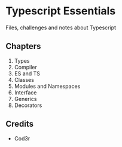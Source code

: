 # Typescript Essentials
Files, challenges and notes about Typescript

## Chapters
1. Types
2. Compiler
3. ES and TS
4. Classes
5. Modules and Namespaces
6. Interface
7. Generics
8. Decorators

## Credits
- Cod3r